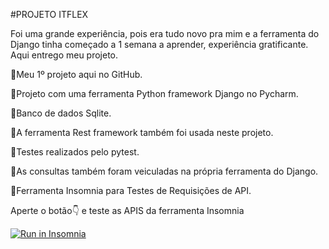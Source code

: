 #PROJETO ITFLEX

Foi uma grande experiência, pois era tudo novo pra mim e a ferramenta do Django tinha começado a 1 semana a aprender, experiência gratificante. Aqui entrego meu projeto.

🚀Meu 1º projeto aqui no GitHub.

🚀Projeto com uma ferramenta Python framework Django no Pycharm.

🚀Banco de dados Sqlite.

🚀A ferramenta Rest framework também foi usada neste projeto.

🚀Testes realizados pelo pytest.

🚀As consultas também foram veiculadas na própria ferramenta do Django.

🚀Ferramenta Insomnia para Testes de Requisições de API.

Aperte o  botão👇 e teste as APIS da ferramenta Insomnia


<a href="https://insomnia.rest/run/?label=Test%20Itflex.API-1&uri=https%3A%2F%2Fraw.githubusercontent.com%2FRAFARZ76%2FInsomnia%2Fmaster%2FInsomniaRquisicoestestes1.json" target="_blank"><img src="https://insomnia.rest/images/run.svg" alt="Run in Insomnia"></a>



